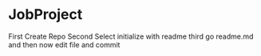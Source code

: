 # JobProject
First Create Repo
Second Select initialize with readme
third go readme.md
and then now edit file and commit 

